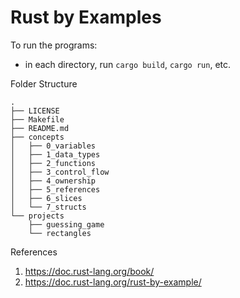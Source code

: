 # Rust by Examples

To run the programs:
- in each directory, run `cargo build`, `cargo run`, etc.

Folder Structure

```
.
├── LICENSE
├── Makefile
├── README.md
├── concepts
│   ├── 0_variables
│   ├── 1_data_types
│   ├── 2_functions
│   ├── 3_control_flow
│   ├── 4_ownership
│   ├── 5_references
│   ├── 6_slices
│   └── 7_structs
└── projects
    ├── guessing_game
    └── rectangles
```

References
1. https://doc.rust-lang.org/book/
2. https://doc.rust-lang.org/rust-by-example/
